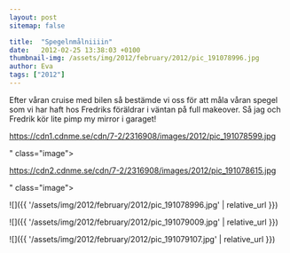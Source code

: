 ```yaml
---
layout: post
sitemap: false

title:  "Spegelnmålniiiin"
date:   2012-02-25 13:38:03 +0100
thumbnail-img: /assets/img/2012/february/2012/pic_191078996.jpg
author: Eva
tags: ["2012"]
---
```


Efter våran cruise med bilen så bestämde vi oss för att måla våran spegel som vi har haft hos Fredriks föräldrar i väntan på full makeover. Så jag och Fredrik kör lite pimp my mirror i garaget! 

https://cdn1.cdnme.se/cdn/7-2/2316908/images/2012/pic_191078599.jpg

" class="image">

https://cdn2.cdnme.se/cdn/7-2/2316908/images/2012/pic_191078615.jpg

" class="image">

![]({{ '/assets/img/2012/february/2012/pic_191078996.jpg'  | relative_url }})

![]({{ '/assets/img/2012/february/2012/pic_191079009.jpg'  | relative_url }})

![]({{ '/assets/img/2012/february/2012/pic_191079107.jpg'  | relative_url }})

